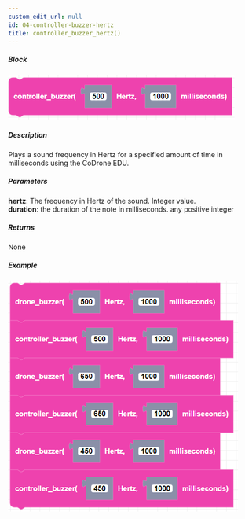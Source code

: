 ```yaml
---
custom_edit_url: null
id: 04-controller-buzzer-hertz
title: controller_buzzer_hertz()
---
```


##### Block

![controller buzzer hertz image](controller_buzzer_hertz.PNG)

##### Description

Plays a sound frequency in Hertz for a specified amount of time in milliseconds using the CoDrone EDU.

##### Parameters

**hertz**: The frequency in Hertz of the sound. Integer value. <br />
**duration**: the duration of the note in milliseconds. any positive integer

##### Returns

None

##### Example

![hertz buzzer example image](hertz_example.PNG)
